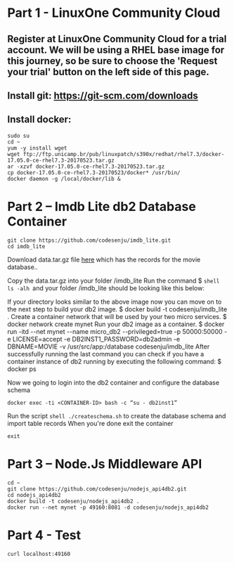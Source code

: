# Part 1 - LinuxOne Community Cloud
## Register at LinuxOne Community Cloud for a trial account. We will be using a RHEL base image for this journey, so be sure to choose the 'Request your trial' button on the left side of this page.
## Install git: https://git-scm.com/downloads 
## Install docker:
```shell
sudo su
cd ~
yum -y install wget
wget ftp://ftp.unicamp.br/pub/linuxpatch/s390x/redhat/rhel7.3/docker-17.05.0-ce-rhel7.3-20170523.tar.gz
ar -xzvf docker-17.05.0-ce-rhel7.3-20170523.tar.gz
cp docker-17.05.0-ce-rhel7.3-20170523/docker* /usr/bin/
docker daemon -g /local/docker/lib &
```

# Part 2 – Imdb Lite db2 Database Container
```shell
git clone https://github.com/codesenju/imdb_lite.git
cd imdb_lite 
```

Download data.tar.gz file [here](https://mega.nz/#!BF0BRYAY!9vIGSwVtLU_FYtJf87WaxnAcrcaBHgJzDiGSInP359k) which has the records for the movie database..

 
Copy the data.tar.gz into your folder /imdb_lite
Run the command $ ```shell ls -alh ```and your folder /imdb_lite should be looking like this below:
 
If your directory looks similar to the above image now you can move on to the next step to build your db2 image.
$ docker build -t codesenju/imdb_lite .
Create a container network that will be used by your two micro services.
$ docker network create mynet
Run your db2 image as a container.
$ docker run -itd --net mynet --name micro_db2 --privileged=true -p 50000:50000 -e LICENSE=accept -e DB2INST1_PASSWORD=db2admin -e DBNAME=MOVIE -v /usr/src/app:/database codesenju/imdb_lite
After successfully running the last command you can check if you have a container instance of db2 running by executing the following command: 
$ docker ps
 

Now we going to login into the db2 container and configure the database schema
```shell
docker exec -ti <CONTAINER-ID> bash -c “su - db2inst1”
``` 
Run the script ```shell ./createschema.sh``` to create the database schema and import table records
When you're done exit the container
```shell
exit
```


# Part 3 – Node.Js Middleware API 
```shell
cd ~
git clone https://github.com/codesenju/nodejs_api4db2.git
cd nodejs_api4db2
docker build -t codesenju/nodejs_api4db2 .
docker run --net mynet -p 49160:8081 -d codesenju/nodejs_api4db2
```
# Part 4 - Test
```shell
curl localhost:49160
```

 
 
